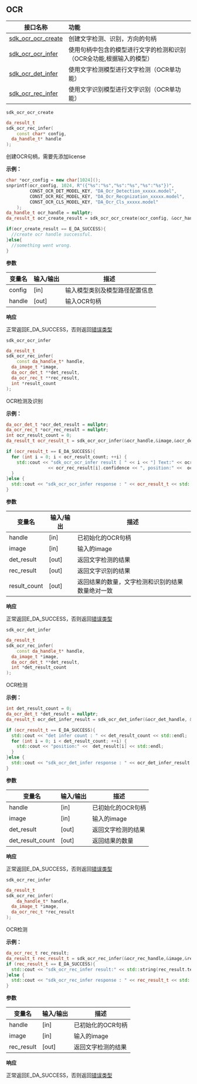 ## OCR

| **接口名称** | **功能** |
| ---- | :--- |
| [sdk_ocr_ocr_create](#api_ocr_c_sdk_ocr_ocr_create) | 创建文字检测、识别，方向的句柄 |
| [sdk_ocr_ocr_infer](#api_ocr_c_sdk_ocr_ocr_infer) | 使用句柄中包含的模型进行文字的检测和识别（OCR全功能,根据输入的模型） |
| [sdk_ocr_det_infer](#api_ocr_c_sdk_ocr_det_infer) | 使用文字检测模型进行文字检测（OCR单功能） |
| [sdk_ocr_rec_infer](#api_ocr_c_sdk_ocr_rec_infer) | 使用文字识别模型进行文字识别（OCR单功能） |



<a id = 'api_ocr_c_sdk_ocr_ocr_create'>`sdk_ocr_ocr_create` </a>

```c++
da_result_t
sdk_ocr_rec_infer(
	const char* config,
  da_handle_t* handle
);
```

创建OCR句柄，需要先添加license

**示例：**

```c++
char *ocr_config = new char[1024]();
snprintf(ocr_config, 1024, R"({"%s":"%s","%s":"%s","%s":"%s"})",
         CONST_OCR_DET_MODEL_KEY, "DA_Ocr_Detection_xxxxx.model",
         CONST_OCR_REC_MODEL_KEY, "DA_Ocr_Recgnization_xxxxx.model",
         CONST_OCR_CLS_MODEL_KEY, "DA_Ocr_Cls_xxxxx.model"
    );
da_handle_t ocr_handle = nullptr;
da_result_t ocr_create_result = sdk_ocr_ocr_create(ocr_config, &ocr_handle);

if(ocr_create_result == E_DA_SUCCESS){
  //create ocr handle successful.
}else{
  //something went wrong.
}
```

**参数**

| **变量名** | **输入/输出** | **描述**                       |
| ---------- | ------------- | ------------------------------ |
| config     | [in]          | 输入模型类别及模型路径配置信息 |
| handle     | [out]         | 输入OCR句柄                    |

**响应**

正常返回E_DA_SUCCESS，否则返回[错误类型](./cplus_general_type)



<a id = 'api_ocr_c_sdk_ocr_ocr_infer'>`sdk_ocr_ocr_infer` </a>

```c++
da_result_t
sdk_ocr_rec_infer(
	const da_handle_t* handle,
  da_image_t *image,
  da_ocr_det_t **det_result,
  da_ocr_rec_t **rec_result,
  int *result_count
);
```

OCR检测及识别

**示例：**

```c++
da_ocr_det_t *ocr_det_result = nullptr;
da_ocr_rec_t *ocr_rec_result = nullptr;
int ocr_result_count = 0;
da_result_t ocr_result_t = sdk_ocr_ocr_infer(&ocr_handle,&image,&ocr_det_result,&ocr_rec_result,&ocr_result_count);

if (ocr_result_t == E_DA_SUCCESS){
  for (int i = 0; i < ocr_result_count; ++i) {
    std::cout << "sdk_ocr_ocr_infer result [ " << i << "] Text:" << ocr_rec_result[i].text << ", confidence:"
                << ocr_rec_result[i].confidence << ", position:" <<  ocr_det_result[i] << std::endl;
  }
}else {
  std::cout << "sdk_ocr_ocr_infer response : " << ocr_result_t << std::endl;
}
```

**参数**

| **变量名**   | **输入/输出** | **描述**                                         |
| ------------ | ------------- | ------------------------------------------------ |
| handle       | [in]          | 已初始化的OCR句柄                                |
| image        | [in]          | 输入的image                                      |
| det_result   | [out]         | 返回文字检测的结果                               |
| rec_result   | [out]         | 返回文字识别的结果                               |
| result_count | [out]         | 返回结果的数量，文字检测和识别的结果数量绝对一致 |

**响应**

正常返回E_DA_SUCCESS，否则返回[错误类型](./cplus_general_type)



<a id = 'api_ocr_c_sdk_ocr_det_infer'>`sdk_ocr_det_infer` </a>

```c++
da_result_t
sdk_ocr_rec_infer(
	const da_handle_t* handle,
  da_image_t *image,
  da_ocr_det_t **det_result,
  int *det_result_count
);
```

OCR检测

**示例：**

```c++
int det_result_count = 0;
da_ocr_det_t *det_result = nullptr;
da_result_t ocr_det_infer_result = sdk_ocr_det_infer(&ocr_det_handle, &image, &det_result,&det_result_count);

if (ocr_result_t == E_DA_SUCCESS){
  std::cout << "det infer count : " << det_result_count << std::endl;
  for (int i = 0; i < det_result_count; ++i) {
    std::cout << "position:" <<  det_result[i] << std::endl;
  }
}else {
  std::cout << "sdk_ocr_det_infer response : " << ocr_det_infer_result << std::endl;
}
```

**参数**

| **变量名**       | **输入/输出** | **描述**           |
| ---------------- | ------------- | ------------------ |
| handle           | [in]          | 已初始化的OCR句柄  |
| image            | [in]          | 输入的image        |
| det_result       | [out]         | 返回文字检测的结果 |
| det_result_count | [out]         | 返回结果的数量     |

**响应**

正常返回E_DA_SUCCESS，否则返回[错误类型](./cplus_general_type)



<a id = 'api_ocr_c_sdk_ocr_rec_infer'>`sdk_ocr_rec_infer` </a>

```c++
da_result_t
sdk_ocr_rec_infer(
	da_handle_t* handle,
  da_image_t *image,
  da_ocr_rec_t *rec_result
);
```

OCR检测

**示例：**

```c++
da_ocr_rec_t rec_result;
da_result_t rec_result_t = sdk_ocr_rec_infer(&ocr_rec_handle,&image,&rec_result);
if (rec_result_t == E_DA_SUCCESS){
  std::cout << "sdk_ocr_rec_infer result:" << std::string(rec_result.text) << ",confidence: " << rec_result.confidence << std::endl;
}else {
  std::cout << "sdk_ocr_rec_infer response : " << rec_result_t << std::endl;
}
```

**参数**

| **变量名** | **输入/输出** | **描述**           |
| ---------- | ------------- | ------------------ |
| handle     | [in]          | 已初始化的OCR句柄  |
| image      | [in]          | 输入的image        |
| rec_result | [out]         | 返回文字检测的结果 |

**响应**

正常返回E_DA_SUCCESS，否则返回[错误类型](./cplus_general_type)